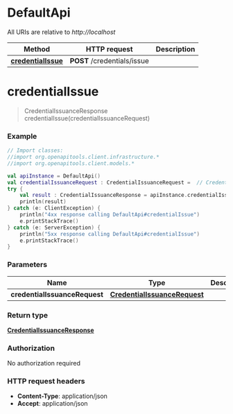 # DefaultApi

All URIs are relative to *http://localhost*

Method | HTTP request | Description
------------- | ------------- | -------------
[**credentialIssue**](DefaultApi.md#credentialIssue) | **POST** /credentials/issue | 


<a id="credentialIssue"></a>
# **credentialIssue**
> CredentialIssuanceResponse credentialIssue(credentialIssuanceRequest)



### Example
```kotlin
// Import classes:
//import org.openapitools.client.infrastructure.*
//import org.openapitools.client.models.*

val apiInstance = DefaultApi()
val credentialIssuanceRequest : CredentialIssuanceRequest =  // CredentialIssuanceRequest | 
try {
    val result : CredentialIssuanceResponse = apiInstance.credentialIssue(credentialIssuanceRequest)
    println(result)
} catch (e: ClientException) {
    println("4xx response calling DefaultApi#credentialIssue")
    e.printStackTrace()
} catch (e: ServerException) {
    println("5xx response calling DefaultApi#credentialIssue")
    e.printStackTrace()
}
```

### Parameters

Name | Type | Description  | Notes
------------- | ------------- | ------------- | -------------
 **credentialIssuanceRequest** | [**CredentialIssuanceRequest**](CredentialIssuanceRequest.md)|  |

### Return type

[**CredentialIssuanceResponse**](CredentialIssuanceResponse.md)

### Authorization

No authorization required

### HTTP request headers

 - **Content-Type**: application/json
 - **Accept**: application/json

